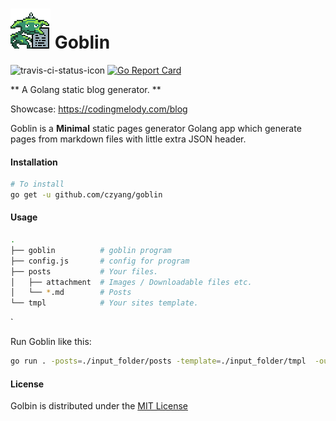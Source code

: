 # ![ICON](./goblin.png "ICON") Goblin 

![travis-ci-status-icon](https://travis-ci.org/czyang/goblin.svg?branch=master "Build Status")
[![Go Report Card](https://goreportcard.com/badge/github.com/czyang/goblin)](https://goreportcard.com/report/github.com/czyang/goblin)

** A Golang static blog generator. **

Showcase: https://codingmelody.com/blog

Goblin is a **Minimal** static pages generator Golang app which generate pages from markdown files with little extra JSON header.

#### Installation
```sh
# To install
go get -u github.com/czyang/goblin
```

#### Usage

```sh
.
├── goblin          # goblin program
├── config.js       # config for program
├── posts           # Your files.
│   ├── attachment  # Images / Downloadable files etc.
│   └── *.md        # Posts
└── tmpl            # Your sites template.
```
`

Run Goblin like this:
```sh
go run . -posts=./input_folder/posts -template=./input_folder/tmpl  -output=./output_folder
```

#### License
Golbin is distributed under the [MIT License](./LICENSE.txt)
